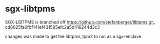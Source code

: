 # sgx-libtpms

SGX-LIBTPMS is branched off https://github.com/stefanberger/libtpms.git, cd8025fa6fbf141ef431595efc2a5d416244d3c3

changes was made to get the libtpms_tpm2 to run as a sgx-enclave

